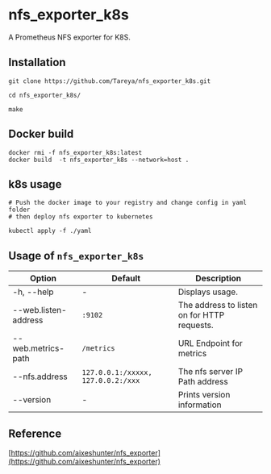 # nfs_exporter_k8s
A Prometheus NFS exporter for K8S.

## Installation

```
git clone https://github.com/Tareya/nfs_exporter_k8s.git 

cd nfs_exporter_k8s/

make
```

## Docker build

```
docker rmi -f nfs_exporter_k8s:latest 
docker build  -t nfs_exporter_k8s --network=host .

```

## k8s usage

```
# Push the docker image to your registry and change config in yaml folder
# then deploy nfs exporter to kubernetes

kubectl apply -f ./yaml
```

## Usage of `nfs_exporter_k8s`

| Option                    | Default             | Description
| ------------------------- | ------------------- | -----------------
| -h, --help                | -                   | Displays usage.
| --web.listen-address      | `:9102`             | The address to listen on for HTTP requests.
| --web.metrics-path        | `/metrics`          | URL Endpoint for metrics
| --nfs.address             | `127.0.0.1:/xxxxx, 127.0.0.2:/xxx`  | The nfs server IP Path address
| --version                 | -                   | Prints version information



## Reference
[https://github.com/aixeshunter/nfs_exporter](https://github.com/aixeshunter/nfs_exporter)
